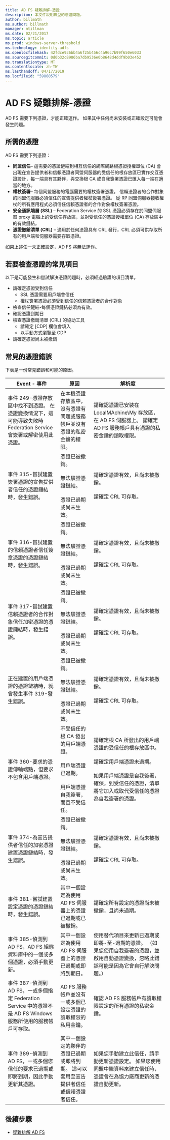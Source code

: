 ```yaml
---
title: AD FS 疑難排解-憑證
description: 本文件說明典型的憑證問題。
author: billmath
ms.author: billmath
manager: mtillman
ms.date: 02/21/2017
ms.topic: article
ms.prod: windows-server-threshold
ms.technology: identity-adfs
ms.openlocfilehash: 42fdce936bb4a6f25b456c4a96c7b99f650e6033
ms.sourcegitcommit: 0d0b32c8986ba7db9536e0b8648d4ddf9b03e452
ms.translationtype: MT
ms.contentlocale: zh-TW
ms.lasthandoff: 04/17/2019
ms.locfileid: "59860579"
---
```

# <a name="ad-fs-troubleshooting---certificates"></a>AD FS 疑難排解-憑證
AD FS 需要下列憑證，才能正確運作。  如果其中任何尚未安裝或正確設定可能會發生問題。  

## <a name="required-certificates"></a>所需的憑證
AD FS 需要下列憑證：



- **同盟信任**– 這需要的憑證鏈結到相互信任的網際網路根憑證授權單位 (CA) 會出現在宣告提供者和信賴憑證者同盟伺服器的受信任的根存放區已實作交互憑證設計，每一端具有其夥伴，與交換根 CA 或自我簽署憑證已匯入每一端在適當的地方。
- **權杖簽署**– 每個同盟服務的電腦需要的權杖簽署憑證。  信賴憑證者的合作對象的同盟伺服器必須信任的宣告提供者權杖簽署憑證。 從 RP 同盟伺服器接收權杖的所有應用程式必須信任信賴憑證者的合作對象權杖簽署憑證。
- **安全通訊端層 (SSL)** – Federation Service 的 SSL 憑證必須存在於同盟伺服器 proxy 電腦上的受信任存放區，並對受信任的憑證授權單位 (CA) 存放區中的有效鏈結。
- **憑證撤銷清單 (CRL)** – 適用於任何憑證具有 CRL 發行，CRL 必須可供存取所有的用戶端和伺服器需要存取憑證。

如果上述任一未正確設定，AD FS 將無法運作。

## <a name="common-things-to-check-with-certificates"></a>若要檢查憑證的常見項目
以下是可能發生和嘗試解決憑證問題時，必須經過驗證的項目清單。

- 請確定憑證受到信任
    - SSL 憑證需要用戶端會信任
    - 權杖簽署憑證必須受到信任的信賴憑證者的合作對象
- 檢查信任鏈結-每個憑證鏈結必須為有效。
- 確認憑證到期日
- 檢查憑證撤銷清單 (CRL) 的協助工具
    - 請確定 [CDP] 欄位會填入
    - 以手動方式瀏覽至 CDP
- 請確定憑證尚未被撤銷

## <a name="common-certificate-errors"></a>常見的憑證錯誤
下表是一份常見錯誤和可能的原因。

|Event - 事件|原因|解析度
|-----|-----|-----|
|事件 249-憑證存放區中找不到憑證。 在憑證變換情況下，這可能導致失敗時 Federation Service 會簽署或解密使用此憑證。|在本機憑證存放區中，沒有憑證有問題或服務帳戶並沒有憑證的私密金鑰的權限。|請確認憑證已安裝在 LocalMAchine\My 存放區，在 AD FS 伺服器上。 請確定 AD FS 服務帳戶具有憑證的私密金鑰的讀取權限。|
|事件 315-嘗試建置簽署憑證的宣告提供者信任的憑證鏈結時，發生錯誤。|憑證已被撤銷。</br></br>無法驗證憑證鏈結。</br></br>憑證已過期或尚未生效。|請確定憑證有效，且尚未被撤銷。</br></br>請確定 CRL 可存取。|
|事件 316-嘗試建置的信賴憑證者信任簽章憑證的憑證鏈結時，發生錯誤。|憑證已被撤銷。</br></br>無法驗證憑證鏈結。</br></br>憑證已過期或尚未生效。|請確定憑證有效，且尚未被撤銷。</br></br>請確定 CRL 可存取。|
|事件 317-嘗試建置信賴憑證者的合作對象信任加密憑證的憑證鏈結時，發生錯誤。|憑證已被撤銷。</br></br>無法驗證憑證鏈結。</br></br>憑證已過期或尚未生效。|請確定憑證有效，且尚未被撤銷。</br></br>請確定 CRL 可存取。|
|正在建置的用戶端憑證的憑證鏈結時，就會發生事件 319-發生錯誤。|憑證已被撤銷。</br></br>無法驗證憑證鏈結。</br></br>憑證已過期或尚未生效。|請確定憑證有效，且尚未被撤銷。</br></br>請確定 CRL 可存取。|
|事件 360-要求的憑證傳輸端點，但要求不包含用戶端憑證。|不受信任的根 CA 發出的用戶端憑證。</br></br>用戶端憑證已過期。</br></br>用戶端憑證自我簽署，而且不受信任。|請確定根 CA 所發出的用戶端憑證的受信任的根存放區中。</br></br>請確定用戶端憑證未過期。</br></br>如果用戶端憑證是自我簽署，確保，到受信任的憑證，清單將它加入或取代受信任的憑證為自我簽署的憑證。|
|事件 374-為宣告提供者信任的加密憑證建置憑證鏈結時，發生錯誤。|憑證已被撤銷。</br></br>無法驗證憑證鏈結。</br></br>憑證已過期或尚未生效。|請確定憑證有效，且尚未被撤銷。</br></br>請確定 CRL 可存取。|
|事件 381-嘗試建置設定憑證的憑證鏈結時，發生錯誤。|其中一個設定為使用 AD FS 伺服器上的憑證已過期或已被撤銷。|請確定所有設定的憑證尚未被撤銷，且尚未過期。|
|事件 385-偵測到 AD FS，AD FS 組態資料庫中的一個或多個憑證，必須手動更新。|其中一個設定為使用 AD FS 伺服器上的憑證已過期或即將到期日。|使用替代項目來更新已過期或即將-至-過期的憑證。 （如果您使用自我簽署的憑證，並啟用自動憑證變換，忽略此錯誤可能是因為它會自行解決問題。）|
|事件 387-偵測到 AD FS，一或多個指定 Federation Service 中的憑證不是 AD FS Windows 服務所使用的服務帳戶可存取。|AD FS 服務帳戶並沒有一或多個已設定憑證的讀取權限的私用金鑰。|確認 AD FS 服務帳戶有讀取權限設定的所有憑證的私密金鑰。|
|事件 389-偵測到 AD FS，一或多個您信任的要求已過期或即將到期，因此手動更新其憑證。|其中一個設定的夥伴的憑證已過期或即將到期。 這可以套用至宣告提供者信任或信賴憑證者信任。|如果您手動建立此信任，請手動更新憑證設定。 如果您使用同盟中繼資料來建立信任時，憑證會在為協力廠商更新的憑證自動更新。|




## <a name="next-steps"></a>後續步驟

- [疑難排解 AD FS](ad-fs-tshoot-overview.md)
 
